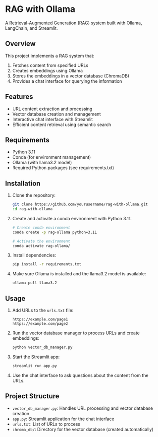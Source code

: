 # RAG with Ollama

A Retrieval-Augmented Generation (RAG) system built with Ollama, LangChain, and Streamlit.

## Overview

This project implements a RAG system that:
1. Fetches content from specified URLs
2. Creates embeddings using Ollama
3. Stores the embeddings in a vector database (ChromaDB)
4. Provides a chat interface for querying the information

## Features

- URL content extraction and processing
- Vector database creation and management
- Interactive chat interface with Streamlit
- Efficient content retrieval using semantic search

## Requirements

- Python 3.11
- Conda (for environment management)
- Ollama (with llama3.2 model)
- Required Python packages (see requirements.txt)

## Installation

1. Clone the repository:
   ```bash
   git clone https://github.com/yourusername/rag-with-ollama.git
   cd rag-with-ollama
   ```

2. Create and activate a conda environment with Python 3.11:
   ```bash
   # Create conda environment
   conda create -p rag-ollama python=3.11
   
   # Activate the environment
   conda activate rag-ollama/
   ```

3. Install dependencies:
   ```bash
   pip install -r requirements.txt
   ```

4. Make sure Ollama is installed and the llama3.2 model is available:
   ```bash
   ollama pull llama3.2
   ```

## Usage

1. Add URLs to the `urls.txt` file:
   ```
   https://example.com/page1
   https://example.com/page2
   ```

2. Run the vector database manager to process URLs and create embeddings:
   ```bash
   python vector_db_manager.py
   ```

3. Start the Streamlit app:
   ```bash
   streamlit run app.py
   ```

4. Use the chat interface to ask questions about the content from the URLs.

## Project Structure

- `vector_db_manager.py`: Handles URL processing and vector database creation
- `app.py`: Streamlit application for the chat interface
- `urls.txt`: List of URLs to process
- `chroma_db/`: Directory for the vector database (created automatically)

